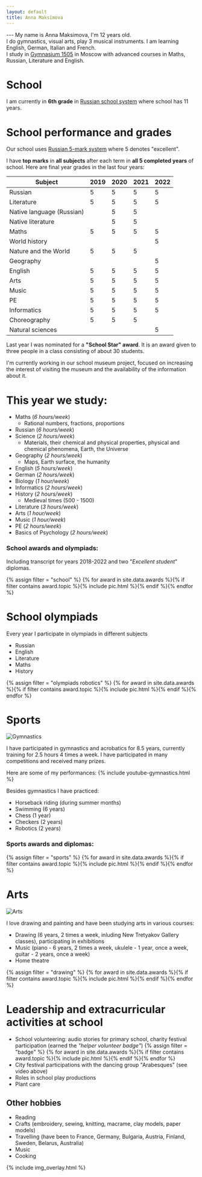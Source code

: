 ```yaml
---
layout: default
title: Anna Maksimova
---
```


--- My name is Anna Maksimova, I'm 12 years old.<br/>
I do gymnastics, visual arts, play 3 musical instruments. I am learning English, German, Italian and French.<br/>
I study in [Gymnasium 1505](http://gym1505.ru/) in Moscow with advanced courses in Maths, Russian, Literature and English.

# School

I am currently in **6th grade** in [Russian school system](https://en.wikipedia.org/wiki/Education_in_Russia#Levels_of_education) where school has 11 years.
# School performance and grades

Our school uses [Russian 5-mark system](https://en.wikipedia.org/wiki/Academic_grading_in_Russia) where 5 denotes "excellent".

I have **top marks** in **all subjects** after each term in **all 5 completed years** of school. Here are final year grades in the last four years:

| Subject                   | 2019 | 2020 | 2021 | 2022 |
|---------------------------|------|------|------|------|
| Russian                   | 5    | 5    | 5    | 5    |
| Literature                | 5    | 5    | 5    | 5    |
| Native language (Russian) |      | 5    | 5    |      |
| Native literature         |      | 5    | 5    |      |
| Maths                     | 5    | 5    | 5    | 5    |
| World history             |      |      |      | 5    |
| Nature and the World      | 5    | 5    | 5    |      |
| Geography                 |      |      |      | 5    |
| English                   | 5    | 5    | 5    | 5    |
| Arts                      | 5    | 5    | 5    | 5    |
| Music                     | 5    | 5    | 5    | 5    |
| PE                        | 5    | 5    | 5    | 5    |
| Informatics               | 5    | 5    | 5    | 5    |
| Choreography              | 5    | 5    | 5    |      |
| Natural sciences          |      |      |      | 5    |


Last year I was nominated for a **"School Star" award**. It is an award given to three people in a class consisting of about 30 students.

I'm currently working in our school museum project, focused on increasing the interest of visiting the museum and the availability of the information about it.

# This year we study:

- Maths (*6 hours/week*)
  - Rational numbers, fractions, proportions
- Russian (*6 hours/week*)
- Science (*2 hours/week*)
  - Materials, their chemical and physical properties, physical and chemical phenomena, Earth, the Universe
- Geography (*2 hours/week*)
  - Maps, Earth surface, the humanity
- English (*5 hours/week*)
- German (*2 hours/week*)
- Biology (*1 hour/week*)
- Informatics (*2 hours/week*)
- History (*2 hours/week*)
  - Medieval times (500 - 1500)
- Literature (*3 hours/week*)
- Arts (*1 hour/week*)
- Music (*1 hour/week*)
- PE (*2 hours/week*)
- Basics of Psychology (*2 hours/week*)

### School awards and olympiads:

Including transcript for years 2018-2022 and two "*Excellent student*" diplomas.

{% assign filter = "school" %}
{% for award in site.data.awards %}{% if filter contains award.topic %}{% include pic.html %}{% endif %}{% endfor %}

# School olympiads

Every year I participate in olympiads in different subjects
- Russian
- English
- Literature
- Maths
- History

{% assign filter = "olympiads robotics" %}
{% for award in site.data.awards %}{% if filter contains award.topic %}{% include pic.html %}{% endif %}{% endfor %}

# Sports

![Gymnastics](assets/gymnastics.jpg)

I have participated in gymnastics and acrobatics for 8.5 years, currently training for 2.5 hours 4 times a week.
I have participated in many competitions and received many prizes.

Here are some of my performances:
{% include youtube-gymnastics.html %}

Besides gymnastics I have practiced:
- Horseback riding (during summer months)
- Swimming (6 years)
- Chess (1 year)
- Checkers (2 years)
- Robotics (2 years)

### Sports awards and diplomas:

{% assign filter = "sports" %}
{% for award in site.data.awards %}{% if filter contains award.topic %}{% include pic.html %}{% endif %}{% endfor %}

# Arts

![Arts](assets/arts.jpg)

I love drawing and painting and have been studying arts in various courses:
- Drawing (6 years, 2 times a week, inluding New Tretyakov Gallery classes), participating in exhibitions
- Music (piano - 6 years, 2 times a week, ukulele - 1 year, once a week, guitar - 2 years, once a week)
- Home theatre

{% assign filter = "drawing" %}
{% for award in site.data.awards %}{% if filter contains award.topic %}{% include pic.html %}{% endif %}{% endfor %}


# Leadership and extracurricular activities at school

- School volunteering: audio stories for primary school, charity festival participation (earned the *"helper volunteer badge"*)
{% assign filter = "badge" %}
{% for award in site.data.awards %}{% if filter contains award.topic %}{% include pic.html %}{% endif %}{% endfor %}
- City festival participations with the dancing group "Arabesques" (see video above)
- Roles in school play productions
- Plant care

## Other hobbies

- Reading
- Crafts (embroidery, sewing, knitting, macrame, clay models, paper models)
- Travelling (have been to France, Germany, Bulgaria, Austria, Finland, Sweden, Belarus, Australia)
- Music
- Cooking

{% include img_overlay.html %}
